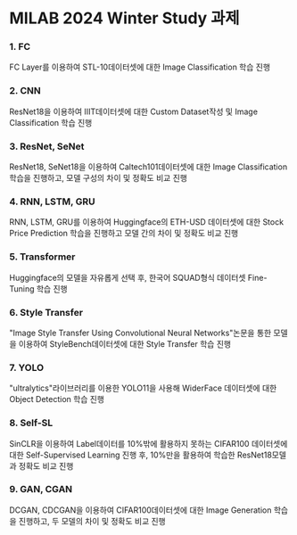 # MILAB 2024 Winter Study 과제

### 1. FC
  FC Layer를 이용하여 STL-10데이터셋에 대한 Image Classification 학습 진행
### 2. CNN
  ResNet18을 이용하여 IIIT데이터셋에 대한 Custom Dataset작성 및 Image Classification 학습 진행
### 3. ResNet, SeNet
  ResNet18, SeNet18을 이용하여 Caltech101데이터셋에 대한 Image Classification 학습을 진행하고, 모델 구성의 차이 및 정확도 비교 진행
### 4. RNN, LSTM, GRU
  RNN, LSTM, GRU를 이용하여 Huggingface의 ETH-USD 데이터셋에 대한 Stock Price Prediction 학습을 진행하고 모델 간의 차이 및 정확도 비교 진행
### 5. Transformer
  Huggingface의 모델을 자유롭게 선택 후, 한국어 SQUAD형식 데이터셋 Fine-Tuning 학습 진행
### 6. Style Transfer
   "Image Style Transfer Using Convolutional Neural Networks"논문을 통한 모델을 이용하여 StyleBench데이터셋에 대한 Style Transfer 학습 진행
### 7. YOLO
  "ultralytics"라이브러리를 이용한 YOLO11을 사용해 WiderFace 데이터셋에 대한 Object Detection 학습 진행
### 8. Self-SL
  SinCLR을 이용하여 Label데이터를 10%밖에 활용하지 못하는 CIFAR100 데이터셋에 대한 Self-Supervised Learning 진행 후, 10%만을 활용하여 학습한 ResNet18모델과 정확도 비교 진행
### 9. GAN, CGAN
  DCGAN, CDCGAN을 이용하여 CIFAR100데이터셋에 대한 Image Generation 학습을 진행하고, 두 모델의 차이 및 정확도 비교 진행
